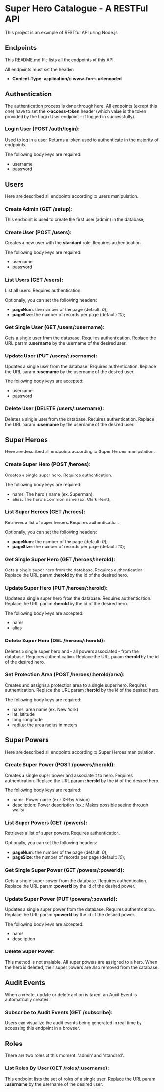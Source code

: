 # Super Hero Catalogue - A RESTFul API
This project is an example of RESTful API using Node.js.

## Endpoints
This README.md file lists all the endpoints of this API.

All endpoints must set the header: 
* **Content-Type**: **application/x-www-form-urlencoded**

## Authentication
The authentication process is done through here. All endpoints (except this one) have to set the **x-access-token** header (which value is the token provided by the Login User endpoint - if logged in successfully).

### Login User (POST /auth/login):
Used to log in a user. Returns a token used to authenticate in the majority of endpoints.

The following body keys are required:
* username
* password

## Users
Here are described all endpoints according to users manipulation.

### Create Admin (GET /setup):
This endpoint is used to create the first user (admin) in the database;

### Create User (POST /users):
Creates a new user with the **standard** role. Requires authentication.

The following body keys are required:
* username
* password

### List Users (GET /users):
List all users. Requires authentication.

Optionally, you can set the following headers:
* **pageNum**: the number of the page (default: _0_);
* **pageSize**: the number of records per page (default: _10_);

### Get Single User (GET /users/:username):
Gets a single user from the database. Requires authentication.
Replace the URL param **:username** by the username of the desired user.

### Update User (PUT /users/:username):
Updates a single user from the database. Requires authentication.
Replace the URL param **:username** by the username of the desired user.

The following body keys are accepted:
* username
* password

### Delete User (DELETE /users/:username):
Deletes a single user from the database. Requires authentication.
Replace the URL param **:username** by the username of the desired user.

## Super Heroes
Here are described all endpoints according to Super Heroes manipulation.

### Create Super Hero (**POST** /heroes):
Creates a single super hero. Requires authentication.

The following body keys are required:
* name: The hero's name (ex. Superman);
* alias: The hero's common name (ex. Clark Kent);

### List Super Heroes (GET /heroes):
Retrieves a list of super heroes. Requires authentication.

Optionally, you can set the following headers:
* **pageNum**: the number of the page (default: _0_);
* **pageSize**: the number of records per page (default: _10_);

### Get Single Super Hero (GET /heroes/:heroId):
Gets a single super hero from the database. Requires authentication.
Replace the URL param **:heroId** by the id of the desired hero.

### Update Super Hero (PUT /heroes/:heroId):
Updates a single super hero from the database. Requires authentication.
Replace the URL param **:heroId** by the id of the desired hero.

The following body keys are accepted:
* name
* alias

### Delete Super Hero (DEL /heroes/:heroId):
Deletes a single super hero and - all powers associated - from the database. Requires authentication.
Replace the URL param **:heroId** by the id of the desired hero.

### Set Protection Area (POST /heroes/:heroId/area):
Creates and assigns a protection area to a single super hero. Requires authentication.
Replace the URL param **:heroId** by the id of the desired hero.

The following body keys are required:
* name: area name (ex. New York)
* lat: latitude
* long: longitude
* radius: the area radius in meters

## Super Powers
Here are described all endpoints according to Super Heroes manipulation.

### Create Super Power (POST /powers/:heroId):
Creates a single super power and associate it to hero. Requires authentication.
Replace the URL param **:heroId** by the id of the desired hero.

The following body keys are required:
* name: Power name (ex.: X-Ray Vision)
* description: Power description (ex.: Makes possible seeing through walls)

### List Super Powers (GET /powers):
Retrieves a list of super powers. Requires authentication.

Optionally, you can set the following headers:
* **pageNum**: the number of the page (default: _0_);
* **pageSize**: the number of records per page (default: _10_);

### Get Single Super Power (GET /powers/:powerId):
Gets a single super power from the database. Requires authentication.
Replace the URL param **:powerId** by the id of the desired power.

### Update Super Power (PUT /powers/:powerId):
Updates a single super power from the database. Requires authentication.
Replace the URL param **:powerId** by the id of the desired power.

The following body keys are accepted:
* name
* description

### Delete Super Power:
This method is not avaiable. All super powers are assigned to a hero. When the hero is deleted, their super powers are also removed from the database.

## Audit Events
When a create, update or delete action is taken, an Audit Event is automatically created.

### Subscribe to Audit Events (GET /subscribe):
Users can visualize the audit events being generated in real time by accessing this endpoint in a browser.

## Roles
There are two roles at this moment: 'admin' and 'standard'.

### List Roles By User (GET /roles/:username):
This endpoint lists the set of roles of a single user.
Replace the URL param **:username** by the username of the desired user.
